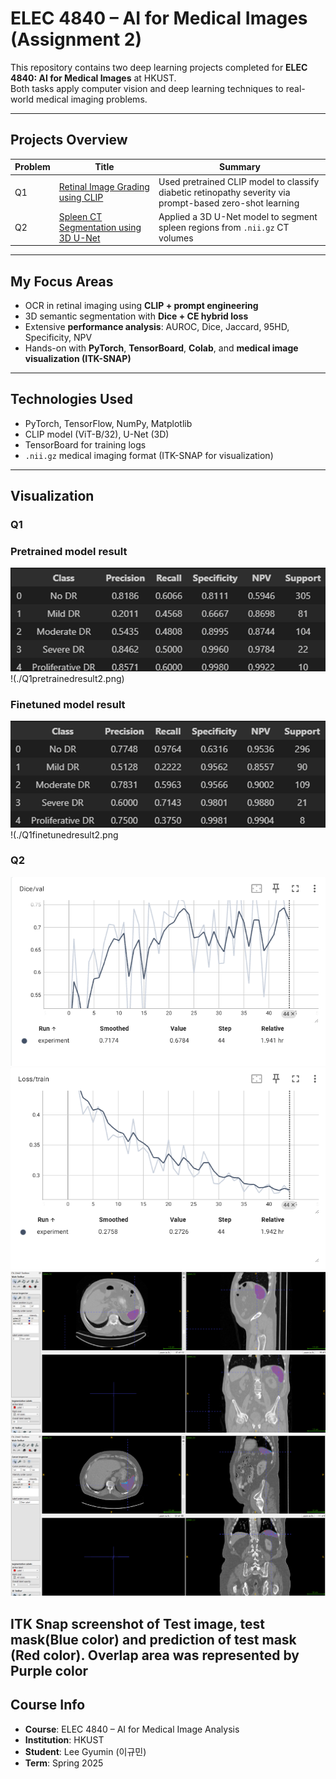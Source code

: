 # ELEC 4840 – AI for Medical Images (Assignment 2)

This repository contains two deep learning projects completed for **ELEC 4840: AI for Medical Images** at HKUST.  
Both tasks apply computer vision and deep learning techniques to real-world medical imaging problems.

---

## Projects Overview

| Problem | Title | Summary |
|--------|-------|---------|
| Q1 | [Retinal Image Grading using CLIP](./hw2q1) | Used pretrained CLIP model to classify diabetic retinopathy severity via prompt-based zero-shot learning |
| Q2 | [Spleen CT Segmentation using 3D U-Net](./hw2q2) | Applied a 3D U-Net model to segment spleen regions from `.nii.gz` CT volumes |

---

## My Focus Areas

-  OCR in retinal imaging using **CLIP + prompt engineering**
-  3D semantic segmentation with **Dice + CE hybrid loss**
-  Extensive **performance analysis**: AUROC, Dice, Jaccard, 95HD, Specificity, NPV
-  Hands-on with **PyTorch**, **TensorBoard**, **Colab**, and **medical image visualization (ITK-SNAP)**

---

## Technologies Used

- PyTorch, TensorFlow, NumPy, Matplotlib
- CLIP model (ViT-B/32), U-Net (3D)
- TensorBoard for training logs
- `.nii.gz` medical imaging format (ITK-SNAP for visualization)

---
## Visualization
### Q1
### Pretrained model result
![Pretrained model](./Q1pretrainedresult1.png)
!(./Q1pretrainedresult2.png)

### Finetuned model result
![Finetuned model](./Q1finetunedresult1.png)
!(./Q1finetunedresult2.png

### Q2
![Dice/Val](./dice_val_graph.png)
![Loss](./loss_train_graph.png)
![Spleen Prediction Sample](./Spleen_Prediction_52.png)
![Spleen Prediction Sample](./Spleen_Prediction_53.png)

ITK Snap screenshot of Test image, test mask(Blue color) and 
prediction of test mask (Red color). Overlap area was represented by Purple color
---

## Course Info

-  **Course**: ELEC 4840 – AI for Medical Image Analysis  
-  **Institution**: HKUST  
-  **Student**: Lee Gyumin (이규민)  
-  **Term**: Spring 2025  
